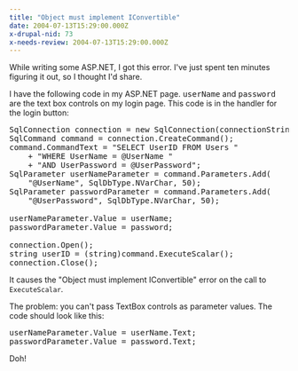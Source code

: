 ```yaml
---
title: "Object must implement IConvertible"
date: 2004-07-13T15:29:00.000Z
x-drupal-nid: 73
x-needs-review: 2004-07-13T15:29:00.000Z
---
```

While writing some ASP.NET, I got this error. I've just spent ten minutes figuring it out, so I thought I'd share.

I have the following code in my ASP.NET page. <tt>userName</tt> and <tt>password</tt> are the text box controls on my login page. This code is in the handler for the login button:

<pre>SqlConnection connection = new SqlConnection(connectionString);
SqlCommand command = connection.CreateCommand();
command.CommandText = "SELECT UserID FROM Users "
    + "WHERE UserName = @UserName "
    + "AND UserPassword = @UserPassword";
SqlParameter userNameParameter = command.Parameters.Add(
    "@UserName", SqlDbType.NVarChar, 50);
SqlParameter passwordParameter = command.Parameters.Add(
    "@UserPassword", SqlDbType.NVarChar, 50);

userNameParameter.Value = userName;
passwordParameter.Value = password;

connection.Open();
string userID = (string)command.ExecuteScalar();
connection.Close();</pre>

It causes the "Object must implement IConvertible" error on the call to `ExecuteScalar`.

The problem: you can't pass TextBox controls as parameter values. The code should look like this:

<pre>userNameParameter.Value = userName.Text;
passwordParameter.Value = password.Text;</pre>

Doh!